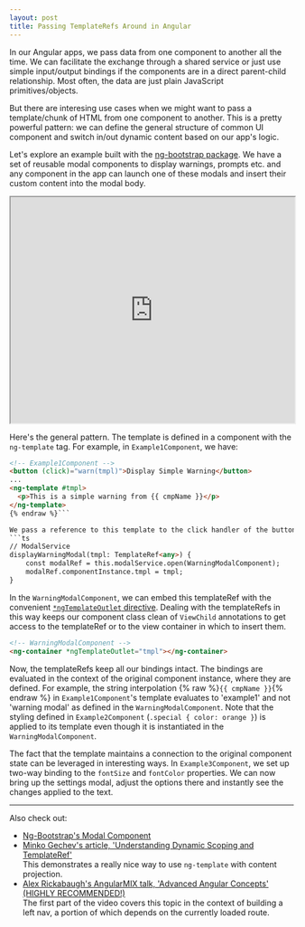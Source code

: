 ```yaml
---
layout: post
title: Passing TemplateRefs Around in Angular
---
```


In our Angular apps, we pass data from one component to another all the time. We can facilitate the exchange through a shared service or just use simple input/output bindings if the components are in a direct parent-child relationship. Most often, the data are just plain JavaScript primitives/objects. 

But there are interesing use cases when we might want to pass a template/chunk of HTML from one component to another. This is a pretty powerful pattern: we can define the general structure of common UI component and switch in/out dynamic content based on our app's logic. 

Let's explore an example built with the [ng-bootstrap package](https://ng-bootstrap.github.io/). We have a set of reusable modal components to display warnings, prompts etc. and any component in the app can launch one of these modals and insert their custom content into the modal body.

<iframe style="width:100%; height:400px" src="https://stackblitz.com/edit/angular-passing-templaterefs?embed=1&file=src/app/app.component.html&hidedevtools=1"></iframe>

Here's the general pattern. The template is defined in a component with the `ng-template` tag. For example, in `Example1Component`, we have:
```html {% raw %}
<!-- Example1Component -->
<button (click)="warn(tmpl)">Display Simple Warning</button>
...
<ng-template #tmpl>
  <p>This is a simple warning from {{ cmpName }}</p>
</ng-template>
{% endraw %}```

We pass a reference to this template to the click handler of the button. Note that we can treat this templateRef like any other variable. The templateRef is passed to the `displayWarningModal` method in the `ModalService` and then on to the `WarningModalComponent`.
```ts
// ModalService
displayWarningModal(tmpl: TemplateRef<any>) {
    const modalRef = this.modalService.open(WarningModalComponent);
    modalRef.componentInstance.tmpl = tmpl;
}
```
In the `WarningModalComponent`, we can embed this templateRef with the convenient [`*ngTemplateOutlet` directive](https://angular.io/api/common/NgTemplateOutlet). Dealing with the templateRefs in this way keeps our component class clean of `ViewChild` annotations to get access to the templateRef or to the view container in which to insert them.
```html
<!-- WarningModalComponent -->
<ng-container *ngTemplateOutlet="tmpl"></ng-container>
```

Now, the templateRefs keep all our bindings intact. The bindings are evaluated in the context of the original component instance, where they are defined. For example, the string interpolation {% raw %}`{{ cmpName }}`{% endraw %} in `Example1Component`'s template evaluates to 'example1' and not 'warning modal' as defined in the `WarningModalComponent`. Note that the styling defined in `Example2Component` (`.special { color: orange }`) is applied to its template even though it is instantiated in the `WarningModalComponent`. 

The fact that the template maintains a connection to the original component state can be leveraged in interesting ways. In `Example3Component`, we set up two-way binding to the `fontSize` and `fontColor` properties. We can now bring up the settings modal, adjust the options there and instantly see the changes applied to the text. 

***

Also check out:
* [Ng-Bootstrap's Modal Component](https://ng-bootstrap.github.io/#/components/modal/examples)
* [Minko Gechev's article, 'Understanding Dynamic Scoping and TemplateRef' ](https://blog.mgechev.com/2017/10/01/angular-template-ref-dynamic-scoping-custom-templates/)  
This demonstrates a really nice way to use `ng-template` with content projection.
* [Alex Rickabaugh's AngularMIX talk, 'Advanced Angular Concepts' (HIGHLY RECOMMENDED!)](https://www.youtube.com/watch?v=rKbY1t39dHU)  
The first part of the video covers this topic in the context of building a left nav, a portion of which depends on the currently loaded route. 
